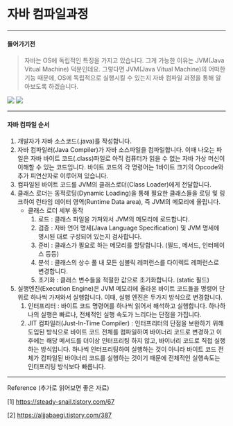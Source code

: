 # 자바 컴파일과정

---

#### 들어가기전

> 자바는 OS에 독립적인 특징을 가지고 있습니다. 그게 가능한 이유는 JVM(Java Vitual Machine) 덕분인데요. 그렇다면 JVM(Java Vitual Machine)의 어떠한 기능 때문에, OS에 독립적으로 실행시킬 수 있는지 자바 컴파일 과정을 통해 알아보도록 하겠습니다.

<img src="http://tcpschool.com/lectures/img_java_programming.png"/>

<img src="https://t1.daumcdn.net/cfile/tistory/991D064B5AE999D512"/>

---

#### 자바 컴파일 순서

1. 개발자가 자바 소스코드(.java)를 작성합니다. 
2. 자바 컴파일러(Java Compiler)가 자바 소스파일을 컴파일합니다. 이때 나오는 파일은 자바 바이트 코드(.class)파일로 아직 컴퓨터가 읽을 수 없는 자바 가상 머신이 이해할 수 있는 코드입니다. 바이트 코드의 각 명령어는 1바이트 크기의 Opcode와 추가 피연산자로 이루어져 있습니다.  
3. 컴파일된 바이트 코드를 JVM의 클래스로더(Class Loader)에게 전달합니다.
4. 클래스 로더는 동적로딩(Dynamic Loading)을 통해 필요한 클래스들을 로딩 및 링크하여 런타임  데이터 영역(Runtime Data area), 즉 JVM의 메모리에 올립니다.
   - 클래스 로더 세부 동작
     1. 로드 : 클래스 파일을 가져와서 JVM의 메모리에 로드합니다.
     2. 검증 : 자바 언어 명세(Java Language Specification) 및 JVM 명세에 명시된 대로 구성되어 있는지 검사합니다.
     3. 준비 : 클래스가 필요로 하는 메모리를 할당합니다. (필드, 메서드, 인터페이스 등등)
     4. 분석 : 클래스의 상수 풀 내 모든 심볼릭 레퍼런스를 다이렉트 레퍼런스로 변경합니다.
     5. 초기화 : 클래스 변수들을 적절한 값으로 초기화합니다. (static 필드)
5. 실행엔진(Execution Engine)은 JVM 메모리에 올라온 바이트 코드들을 명령어 단위로 하나씩 가져와서 실행합니다. 이때, 실행 엔진은 두가지 방식으로 변경합니다.
   1. 인터프리터 : 바이트 코드 명령어를 하나씩 읽어서 해석하고 실행합니다. 하나하나의 실행은 빠르나, 전체적인 실행 속도가 느리다는 단점을 가집니다. 
   2. JIT  컴파일러(Just-In-Time Compiler) : 인터프리터의 단점을 보완하기 위해 도입된 방식으로 바이트 코드 전체를 컴파일하여 바이너리 코드로 변경하고 이후에는 해당 메서드를 더이상 인터프리팅 하지 않고, 바이너리 코드로 직접 실행하는 방식입니다. 하나씩 인터프리팅하여 실행하는 것이 아니라 바이트 코드 전체가 컴파일된 바이너리 코드를 실행하는 것이기 때문에 전체적인 실행속도는 인터프리팅 방식보다 빠릅니다.

---

Reference (추가로 읽어보면 좋은 자료)

[1] https://steady-snail.tistory.com/67

[2] https://aljjabaegi.tistory.com/387
